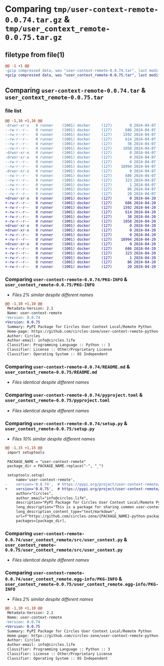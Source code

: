 # Comparing `tmp/user-context-remote-0.0.74.tar.gz` & `tmp/user_context_remote-0.0.75.tar.gz`

## filetype from file(1)

```diff
@@ -1 +1 @@
-gzip compressed data, was "user-context-remote-0.0.74.tar", last modified: Sun Apr  7 14:52:54 2024, max compression
+gzip compressed data, was "user_context_remote-0.0.75.tar", last modified: Sat Apr 20 12:29:34 2024, max compression
```

## Comparing `user-context-remote-0.0.74.tar` & `user_context_remote-0.0.75.tar`

### file list

```diff
@@ -1,16 +1,16 @@
-drwxr-xr-x   0 runner    (1001) docker     (127)        0 2024-04-07 14:52:54.845940 user-context-remote-0.0.74/
--rw-r--r--   0 runner    (1001) docker     (127)      686 2024-04-07 14:52:54.845940 user-context-remote-0.0.74/PKG-INFO
--rw-r--r--   0 runner    (1001) docker     (127)     1592 2024-04-07 14:52:39.000000 user-context-remote-0.0.74/README.md
--rw-r--r--   0 runner    (1001) docker     (127)      614 2024-04-07 14:52:39.000000 user-context-remote-0.0.74/pyproject.toml
--rw-r--r--   0 runner    (1001) docker     (127)       38 2024-04-07 14:52:54.845940 user-context-remote-0.0.74/setup.cfg
--rw-r--r--   0 runner    (1001) docker     (127)     1058 2024-04-07 14:52:39.000000 user-context-remote-0.0.74/setup.py
-drwxr-xr-x   0 runner    (1001) docker     (127)        0 2024-04-07 14:52:54.841940 user-context-remote-0.0.74/user_context_remote/
-drwxr-xr-x   0 runner    (1001) docker     (127)        0 2024-04-07 14:52:54.845940 user-context-remote-0.0.74/user_context_remote/src/
--rw-r--r--   0 runner    (1001) docker     (127)        0 2024-04-07 14:52:39.000000 user-context-remote-0.0.74/user_context_remote/src/__init__.py
--rw-r--r--   0 runner    (1001) docker     (127)    18994 2024-04-07 14:52:39.000000 user-context-remote-0.0.74/user_context_remote/src/user_context.py
-drwxr-xr-x   0 runner    (1001) docker     (127)        0 2024-04-07 14:52:54.845940 user-context-remote-0.0.74/user_context_remote.egg-info/
--rw-r--r--   0 runner    (1001) docker     (127)      686 2024-04-07 14:52:54.000000 user-context-remote-0.0.74/user_context_remote.egg-info/PKG-INFO
--rw-r--r--   0 runner    (1001) docker     (127)      323 2024-04-07 14:52:54.000000 user-context-remote-0.0.74/user_context_remote.egg-info/SOURCES.txt
--rw-r--r--   0 runner    (1001) docker     (127)        1 2024-04-07 14:52:54.000000 user-context-remote-0.0.74/user_context_remote.egg-info/dependency_links.txt
--rw-r--r--   0 runner    (1001) docker     (127)       86 2024-04-07 14:52:54.000000 user-context-remote-0.0.74/user_context_remote.egg-info/requires.txt
--rw-r--r--   0 runner    (1001) docker     (127)       20 2024-04-07 14:52:54.000000 user-context-remote-0.0.74/user_context_remote.egg-info/top_level.txt
+drwxr-xr-x   0 runner    (1001) docker     (127)        0 2024-04-20 12:29:34.411569 user_context_remote-0.0.75/
+-rw-r--r--   0 runner    (1001) docker     (127)      686 2024-04-20 12:29:34.411569 user_context_remote-0.0.75/PKG-INFO
+-rw-r--r--   0 runner    (1001) docker     (127)     1592 2024-04-20 12:29:13.000000 user_context_remote-0.0.75/README.md
+-rw-r--r--   0 runner    (1001) docker     (127)      614 2024-04-20 12:29:13.000000 user_context_remote-0.0.75/pyproject.toml
+-rw-r--r--   0 runner    (1001) docker     (127)       38 2024-04-20 12:29:34.411569 user_context_remote-0.0.75/setup.cfg
+-rw-r--r--   0 runner    (1001) docker     (127)     1058 2024-04-20 12:29:13.000000 user_context_remote-0.0.75/setup.py
+drwxr-xr-x   0 runner    (1001) docker     (127)        0 2024-04-20 12:29:34.407569 user_context_remote-0.0.75/user_context_remote/
+drwxr-xr-x   0 runner    (1001) docker     (127)        0 2024-04-20 12:29:34.411569 user_context_remote-0.0.75/user_context_remote/src/
+-rw-r--r--   0 runner    (1001) docker     (127)        0 2024-04-20 12:29:13.000000 user_context_remote-0.0.75/user_context_remote/src/__init__.py
+-rw-r--r--   0 runner    (1001) docker     (127)    18994 2024-04-20 12:29:13.000000 user_context_remote-0.0.75/user_context_remote/src/user_context.py
+drwxr-xr-x   0 runner    (1001) docker     (127)        0 2024-04-20 12:29:34.411569 user_context_remote-0.0.75/user_context_remote.egg-info/
+-rw-r--r--   0 runner    (1001) docker     (127)      686 2024-04-20 12:29:34.000000 user_context_remote-0.0.75/user_context_remote.egg-info/PKG-INFO
+-rw-r--r--   0 runner    (1001) docker     (127)      323 2024-04-20 12:29:34.000000 user_context_remote-0.0.75/user_context_remote.egg-info/SOURCES.txt
+-rw-r--r--   0 runner    (1001) docker     (127)        1 2024-04-20 12:29:34.000000 user_context_remote-0.0.75/user_context_remote.egg-info/dependency_links.txt
+-rw-r--r--   0 runner    (1001) docker     (127)       86 2024-04-20 12:29:34.000000 user_context_remote-0.0.75/user_context_remote.egg-info/requires.txt
+-rw-r--r--   0 runner    (1001) docker     (127)       20 2024-04-20 12:29:34.000000 user_context_remote-0.0.75/user_context_remote.egg-info/top_level.txt
```

### Comparing `user-context-remote-0.0.74/PKG-INFO` & `user_context_remote-0.0.75/PKG-INFO`

 * *Files 2% similar despite different names*

```diff
@@ -1,10 +1,10 @@
 Metadata-Version: 2.1
 Name: user-context-remote
-Version: 0.0.74
+Version: 0.0.75
 Summary: PyPI Package for Circles User Context Local/Remote Python
 Home-page: https://github.com/circles-zone/user-context-remote-python-package
 Author: Circles
 Author-email: info@circles.life
 Classifier: Programming Language :: Python :: 3
 Classifier: License :: Other/Proprietary License
 Classifier: Operating System :: OS Independent
```

### Comparing `user-context-remote-0.0.74/README.md` & `user_context_remote-0.0.75/README.md`

 * *Files identical despite different names*

### Comparing `user-context-remote-0.0.74/pyproject.toml` & `user_context_remote-0.0.75/pyproject.toml`

 * *Files identical despite different names*

### Comparing `user-context-remote-0.0.74/setup.py` & `user_context_remote-0.0.75/setup.py`

 * *Files 10% similar despite different names*

```diff
@@ -1,15 +1,15 @@
 import setuptools
 
 PACKAGE_NAME = "user-context-remote"
 package_dir = PACKAGE_NAME.replace("-", "_")
 
 setuptools.setup(
     name='user-context-remote',
-    version='0.0.74',  # https://pypi.org/project/user-context-remote/
+    version='0.0.75',  # https://pypi.org/project/user-context-remote/
     author="Circles",
     author_email="info@circles.life",
     description="PyPI Package for Circles User Context Local/Remote Python",
     long_description="This is a package for sharing common user-context-remote functions used in different repositories",
     long_description_content_type="text/markdown",
     url=f"https://github.com/circles-zone/{PACKAGE_NAME}-python-package",
     packages=[package_dir],
```

### Comparing `user-context-remote-0.0.74/user_context_remote/src/user_context.py` & `user_context_remote-0.0.75/user_context_remote/src/user_context.py`

 * *Files identical despite different names*

### Comparing `user-context-remote-0.0.74/user_context_remote.egg-info/PKG-INFO` & `user_context_remote-0.0.75/user_context_remote.egg-info/PKG-INFO`

 * *Files 2% similar despite different names*

```diff
@@ -1,10 +1,10 @@
 Metadata-Version: 2.1
 Name: user-context-remote
-Version: 0.0.74
+Version: 0.0.75
 Summary: PyPI Package for Circles User Context Local/Remote Python
 Home-page: https://github.com/circles-zone/user-context-remote-python-package
 Author: Circles
 Author-email: info@circles.life
 Classifier: Programming Language :: Python :: 3
 Classifier: License :: Other/Proprietary License
 Classifier: Operating System :: OS Independent
```

